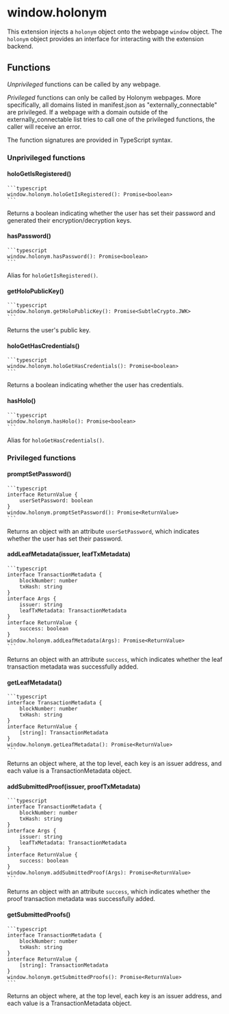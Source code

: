 # window.holonym

This extension injects a `holonym` object onto the webpage `window` object. The `holonym` object provides an interface for interacting with the extension backend.

## Functions

_Unprivileged_ functions can be called by any webpage.

_Privileged_ functions can only be called by Holonym webpages. More specifically, all domains listed in manifest.json as "externally_connectable" are privileged. If a webpage with a domain outside of the externally_connectable list tries to call one of the privileged functions, the caller will receive an error.

The function signatures are provided in TypeScript syntax.

### Unprivileged functions

#### holoGetIsRegistered()

    ```typescript
    window.holonym.holoGetIsRegistered(): Promise<boolean>
    ```

Returns a boolean indicating whether the user has set their password and generated their encryption/decryption keys.

#### hasPassword()

    ```typescript
    window.holonym.hasPassword(): Promise<boolean>
    ```

Alias for `holoGetIsRegistered()`.

#### getHoloPublicKey()

    ```typescript
    window.holonym.getHoloPublicKey(): Promise<SubtleCrypto.JWK>
    ```

Returns the user's public key.

#### holoGetHasCredentials()

    ```typescript
    window.holonym.holoGetHasCredentials(): Promise<boolean>
    ```

Returns a boolean indicating whether the user has credentials.

#### hasHolo()

    ```typescript
    window.holonym.hasHolo(): Promise<boolean>
    ```

Alias for `holoGetHasCredentials()`.

### Privileged functions

#### promptSetPassword()

    ```typescript
    interface ReturnValue {
        userSetPassword: boolean
    }
    window.holonym.promptSetPassword(): Promise<ReturnValue>
    ```

Returns an object with an attribute `userSetPassword`, which indicates whether the user has set their password.

#### addLeafMetadata(issuer, leafTxMetadata)

    ```typescript
    interface TransactionMetadata {
        blockNumber: number
        txHash: string
    }
    interface Args {
        issuer: string
        leafTxMetadata: TransactionMetadata
    }
    interface ReturnValue {
        success: boolean
    }
    window.holonym.addLeafMetadata(Args): Promise<ReturnValue>
    ```

Returns an object with an attribute `success`, which indicates whether the leaf transaction metadata was successfully added.

#### getLeafMetadata()

    ```typescript
    interface TransactionMetadata {
        blockNumber: number
        txHash: string
    }
    interface ReturnValue {
        [string]: TransactionMetadata
    }
    window.holonym.getLeafMetadata(): Promise<ReturnValue>
    ```

Returns an object where, at the top level, each key is an issuer address, and each value is a TransactionMetadata object.

#### addSubmittedProof(issuer, proofTxMetadata)

    ```typescript
    interface TransactionMetadata {
        blockNumber: number
        txHash: string
    }
    interface Args {
        issuer: string
        leafTxMetadata: TransactionMetadata
    }
    interface ReturnValue {
        success: boolean
    }
    window.holonym.addSubmittedProof(Args): Promise<ReturnValue>
    ```

Returns an object with an attribute `success`, which indicates whether the proof transaction metadata was successfully added.

#### getSubmittedProofs()

    ```typescript
    interface TransactionMetadata {
        blockNumber: number
        txHash: string
    }
    interface ReturnValue {
        [string]: TransactionMetadata
    }
    window.holonym.getSubmittedProofs(): Promise<ReturnValue>
    ```

Returns an object where, at the top level, each key is an issuer address, and each value is a TransactionMetadata object.
